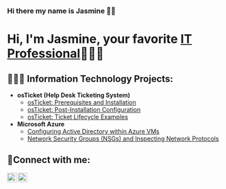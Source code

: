 ### Hi there my name is Jasmine 💖✨

<h1>Hi, I'm Jasmine, your favorite <a href="https://linkedin.com/in/Jazzsales">IT Professional</a>💁🏽‍♀️</h1> 

<h2>👩🏽‍💻 Information Technology Projects:</h2>

- <b>osTicket (Help Desk Ticketing System)</b>
  - [osTicket: Prerequisites and Installation](https://github.com/Jazzsales/osticket-prereqs)
  - [osTicket: Post-Installation Configuration](https://github.com/Jazzsales/post-install-config)
  - [osTicket: Ticket Lifecycle Examples](https://github.com/Jazzsales/ticket-lifecycle)
- <b>Microsoft Azure</b>
  - [Configuring Active Directory within Azure VMs](https://github.com/Jazzsales/configure-ad)
  - [Network Security Groups (NSGs) and Inspecting Network Protocols](https://github.com/Jazzsales/azure-network-protocols)

<h2>🤳Connect with me:</h2>

[<img align="left" alt="Josh | LinkedIn" width="22px" src="https://cdn.jsdelivr.net/npm/simple-icons@v3/icons/linkedin.svg" />][linkedin]
[<img align="left" alt="Josh | Instagram" width="22px" src="https://cdn.jsdelivr.net/npm/simple-icons@v3/icons/instagram.svg" />][instagram]


[instagram]: https://www.instagram.com/Jasmines_573
[linkedin]: https://www.linkedin.com/in/jazzsales

